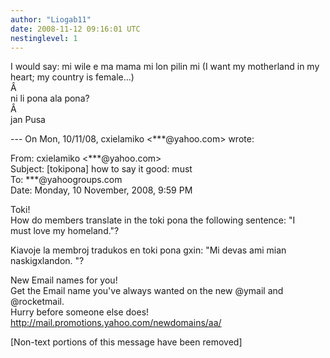 ```yaml
---
author: "Liogab11"
date: 2008-11-12 09:16:01 UTC
nestinglevel: 1
---
```

I would say: mi wile e ma mama mi lon pilin mi (I want my motherland in my heart; my country is female...)  
Â   
ni li pona ala pona?  
Â   
jan Pusa  
  
  
\--- On Mon, 10/11/08, cxielamiko <\*\*\*@yahoo.com> wrote:  
  
From: cxielamiko <\*\*\*@yahoo.com>  
Subject: \[tokipona\] how to say it good: must  
To: \*\*\*@yahoogroups.com  
Date: Monday, 10 November, 2008, 9:59 PM  
  
  
  
  
  
  
Toki!  
How do members translate in the toki pona the following sentence: "I  
must love my homeland."?  
  
Kiavoje la membroj tradukos en toki pona gxin: "Mi devas ami mian  
naskigxlandon. "?  
  
  
  
  
  
  
  
  
  
  
  
  
  
  
  
  
New Email names for you!  
Get the Email name you&#39;ve always wanted on the new @ymail and @rocketmail.  
Hurry before someone else does!  
http://mail.promotions.yahoo.com/newdomains/aa/  
  
\[Non-text portions of this message have been removed\]